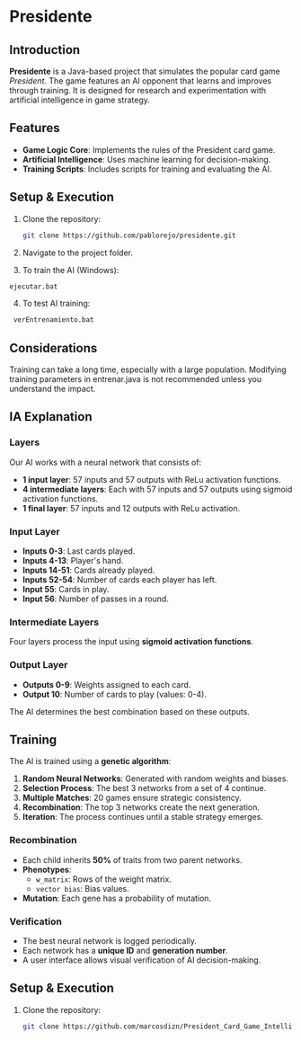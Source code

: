 # Presidente

## Introduction
**Presidente** is a Java-based project that simulates the popular card game *President*. The game features an AI opponent that learns and improves through training. It is designed for research and experimentation with artificial intelligence in game strategy.

## Features
- **Game Logic Core**: Implements the rules of the President card game.
- **Artificial Intelligence**: Uses machine learning for decision-making.
- **Training Scripts**: Includes scripts for training and evaluating the AI.

## Setup & Execution
1. Clone the repository:
   ```sh
   git clone https://github.com/pablorejo/presidente.git
   ```
2. Navigate to the project folder.
   
3. To train the AI (Windows):
  ```sh
  ejecutar.bat
  ```
4. To test AI training:
 ```sh
  verEntrenamiento.bat
  ```
## Considerations
Training can take a long time, especially with a large population.
Modifying training parameters in entrenar.java is not recommended unless you understand the impact.

## IA Explanation

### Layers
Our AI works with a neural network that consists of:
- **1 input layer**: 57 inputs and 57 outputs with ReLu activation functions.
- **4 intermediate layers**: Each with 57 inputs and 57 outputs using sigmoid activation functions.
- **1 final layer**: 57 inputs and 12 outputs with ReLu activation.

### Input Layer
- **Inputs 0-3**: Last cards played.
- **Inputs 4-13**: Player's hand.
- **Inputs 14-51**: Cards already played.
- **Inputs 52-54**: Number of cards each player has left.
- **Input 55**: Cards in play.
- **Input 56**: Number of passes in a round.

### Intermediate Layers
Four layers process the input using **sigmoid activation functions**.

### Output Layer
- **Outputs 0-9**: Weights assigned to each card.
- **Output 10**: Number of cards to play (values: 0-4).

The AI determines the best combination based on these outputs.

## Training
The AI is trained using a **genetic algorithm**:
1. **Random Neural Networks**: Generated with random weights and biases.
2. **Selection Process**: The best 3 networks from a set of 4 continue.
3. **Multiple Matches**: 20 games ensure strategic consistency.
4. **Recombination**: The top 3 networks create the next generation.
5. **Iteration**: The process continues until a stable strategy emerges.

### Recombination
- Each child inherits **50%** of traits from two parent networks.
- **Phenotypes**:
  - `w_matrix`: Rows of the weight matrix.
  - `vector bias`: Bias values.
- **Mutation**: Each gene has a probability of mutation.

### Verification
- The best neural network is logged periodically.
- Each network has a **unique ID** and **generation number**.
- A user interface allows visual verification of AI decision-making.

## Setup & Execution
1. Clone the repository:
   ```sh
   git clone https://github.com/marcosdizn/President_Card_Game_Intelligence/
